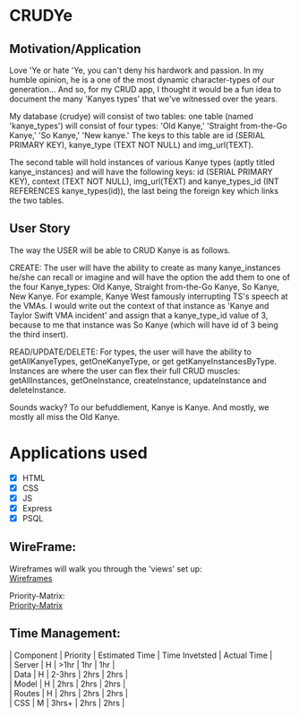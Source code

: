 # CRUDYe

## Motivation/Application

Love 'Ye or hate 'Ye, you can't deny his hardwork and passion. In my humble opinion, he is a one of the most dynamic character-types of our generation... And so, for my CRUD app, I thought it would be a fun idea to document the many 'Kanyes types' that we've witnessed over the years. 

My database (crudye) will consist of two tables: one table (named 'kanye_types') will consist of four types: 'Old Kanye,' 'Straight from-the-Go Kanye,' 'So Kanye,' 'New kanye.' The keys to this table are id (SERIAL PRIMARY KEY), kanye_type (TEXT NOT NULL) and img_url(TEXT). 

The second table will hold instances of various Kanye types (aptly titled kanye_instances) and will have the following keys: id (SERIAL PRIMARY KEY), context (TEXT NOT NULL), img_url(TEXT) and kanye_types_id (INT REFERENCES kanye_types(id)), the last being the foreign key which links the two tables.

## User Story

The way the USER will be able to CRUD Kanye is as follows.

CREATE: The user will have the ability to create as many kanye_instances he/she can recall or imagine and will have the option the add them to one of the four Kanye_types: Old Kanye, Straight from-the-Go Kanye, So Kanye, New Kanye. For example, Kanye West famously interrupting TS's speech at the VMAs. I would write out the context of that instance as 'Kanye and Taylor Swift VMA incident' and assign that a kanye_type_id value of 3, because to me that instance was So Kanye (which will have id of 3 being the third insert).

READ/UPDATE/DELETE: For types, the user will have the ability to getAllKanyeTypes,  getOneKanyeType, or get getKanyeInstancesByType. Instances are where the user can flex their full CRUD muscles: getAllInstances, getOneInstance, createInstance, updateInstance and deleteInstance.

Sounds wacky? To our befuddlement, Kanye is Kanye. And mostly, we mostly all miss the Old Kanye.

# Applications used

- [x] HTML
- [x] CSS
- [x] JS
- [x] Express
- [x] PSQL

## WireFrame:

Wireframes will walk you through the 'views' set up:<br />
[Wireframes](images/CRUDYe-wireframe.jpg?raw=true "Wireframes")

Priority-Matrix:<br />
[Priority-Matrix](CRUDYe-Priority-Matrix.jpg?raw=true "Priority-Matrix")

## Time Management:

| Component | Priority | Estimated Time | Time Invetsted | Actual Time |<br />
| Server | H |  >1hr | 1hr | 1hr |<br />
| Data | H | 2-3hrs | 2hrs | 2hrs |<br />
| Model | H |  2hrs | 2hrs | 2hrs |<br />
| Routes | H |  2hrs | 2hrs | 2hrs |<br />
| CSS | M |  3hrs+ | 2hrs | 2hrs |<br />





